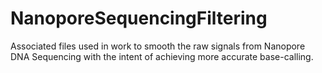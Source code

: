 # NanoporeSequencingFiltering
Associated files used in work to smooth the raw signals from Nanopore DNA Sequencing with the intent of achieving more accurate base-calling.
